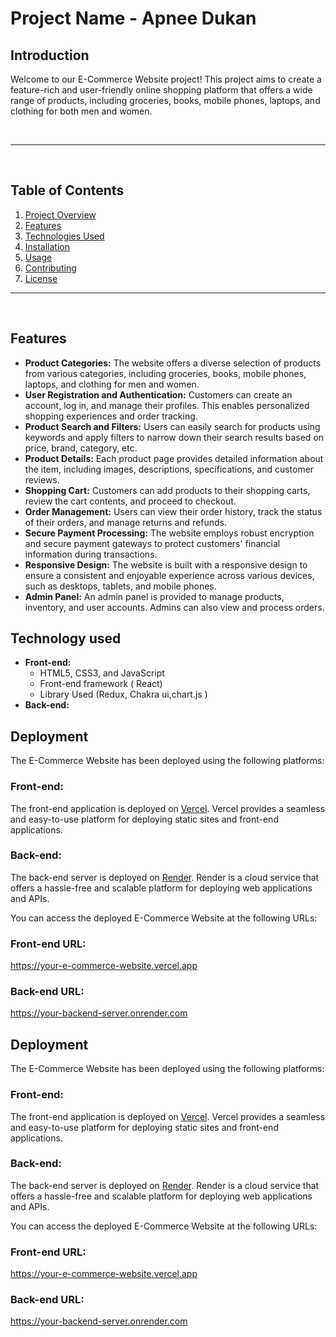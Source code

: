<h1>Project Name - Apnee Dukan</h1>
<h2>Introduction</h2>
 <p>Welcome to our E-Commerce Website project! This project aims to create a feature-rich and user-friendly online  shopping platform that offers a wide range of products, including groceries, books, mobile phones, laptops, and
        clothing for both men and women.
      </p>
   <br/>
   <hr>
   <br/>
 <h2>Table of Contents</h2>
    <ol>
        <li><a href="#project-overview">Project Overview</a></li>
        <li><a href="#features">Features</a></li>
        <li><a href="#technologies-used">Technologies Used</a></li>
        <li><a href="#installation">Installation</a></li>
        <li><a href="#usage">Usage</a></li>
        <li><a href="#contributing">Contributing</a></li>
        <li><a href="#license">License</a></li>
    </ol>
<hr>
<br/>
  <h2 id="features">Features</h2>
    <ul>
        <li><strong>Product Categories:</strong> The website offers a diverse selection of products from various
            categories, including groceries, books, mobile phones, laptops, and clothing for men and women.</li>
        <li><strong>User Registration and Authentication:</strong> Customers can create an account, log in, and manage
            their profiles. This enables personalized shopping experiences and order tracking.</li>
        <li><strong>Product Search and Filters:</strong> Users can easily search for products using keywords and apply
            filters to narrow down their search results based on price, brand, category, etc.</li>
        <li><strong>Product Details:</strong> Each product page provides detailed information about the item, including
            images, descriptions, specifications, and customer reviews.</li>
        <li><strong>Shopping Cart:</strong> Customers can add products to their shopping carts, review the cart contents,
            and proceed to checkout.</li>
        <li><strong>Order Management:</strong> Users can view their order history, track the status of their orders, and
            manage returns and refunds.</li>
        <li><strong>Secure Payment Processing:</strong> The website employs robust encryption and secure payment
            gateways to protect customers' financial information during transactions.</li>
        <li><strong>Responsive Design:</strong> The website is built with a responsive design to ensure a consistent and
            enjoyable experience across various devices, such as desktops, tablets, and mobile phones.</li>
        <li><strong>Admin Panel:</strong> An admin panel is provided to manage products, inventory, and user accounts.
            Admins can also view and process orders.</li>
    </ul>
<h2 id='Technology Used'>Technology used</h2>
 <ul>
        <li><strong>Front-end:</strong>
            <ul>
                <li>HTML5, CSS3, and JavaScript</li>
                <li>Front-end framework ( React)</li>
             <li>Library Used (Redux, Chakra ui,chart.js )</li>
            </ul>
        </li>
        <li><strong>Back-end:</strong>
        </li>
 </ul>
   <h2>Deployment</h2>

<p>The E-Commerce Website has been deployed using the following platforms:</p>

<h3>Front-end:</h3>
<p>The front-end application is deployed on <a href="https://vercel.com/">Vercel</a>. Vercel provides a seamless and
        easy-to-use platform for deploying static sites and front-end applications.</p>

<h3>Back-end:</h3>
<p>The back-end server is deployed on <a href="https://render.com/">Render</a>. Render is a cloud service that offers
        a hassle-free and scalable platform for deploying web applications and APIs.</p>

<p>You can access the deployed E-Commerce Website at the following URLs:</p>

<h3>Front-end URL:</h3>
<p><a href="https://your-e-commerce-website.vercel.app">https://your-e-commerce-website.vercel.app</a></p>

<h3>Back-end URL:</h3>
    <p><a href="https://your-backend-server.onrender.com">https://your-backend-server.onrender.com</a></p>  <h2>Deployment</h2>

  <p>The E-Commerce Website has been deployed using the following platforms:</p>

   <h3>Front-end:</h3>
    <p>The front-end application is deployed on <a href="https://vercel.com/">Vercel</a>. Vercel provides a seamless and
        easy-to-use platform for deploying static sites and front-end applications.</p>

   <h3>Back-end:</h3>
    <p>The back-end server is deployed on <a href="https://render.com/">Render</a>. Render is a cloud service that offers
        a hassle-free and scalable platform for deploying web applications and APIs.</p>

 <p>You can access the deployed E-Commerce Website at the following URLs:</p>

 <h3>Front-end URL:</h3>
    <p><a href="https://your-e-commerce-website.vercel.app">https://your-e-commerce-website.vercel.app</a></p>

  <h3>Back-end URL:</h3>
    <p><a href="https://your-backend-server.onrender.com">https://your-backend-server.onrender.com</a></p>  
           

